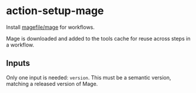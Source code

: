 # action-setup-mage
Install [magefile/mage](https://github.com/magefile/mage) for workflows.

Mage is downloaded and added to the tools cache for reuse across steps in a workflow.

## Inputs
Only one input is needed: `version`. This must be a semantic version, matching a released version of Mage.
